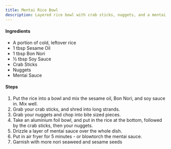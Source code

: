 ```yaml
---
title: Mentai Rice Bowl
description: Layered rice bowl with crab sticks, nuggets, and a mentai sauce topping.
---
```


#### Ingredients

- A portion of cold, leftover rice
- 1 tbsp Sesame Oil
- 1 tbsp Bon Nori
- ½ tbsp Soy Sauce
- Crab Sticks
- Nuggets
- Mentai Sauce

#### Steps

1. Put the rice into a bowl and mix the sesame oil, Bon Nori, and soy sauce in. Mix well.
2. Grab your crab sticks, and shred into long strands.
3. Grab your nuggets and chop into bite sized pieces.
4. Take an aluminium foil bowl, and put in the rice at the bottom, followed by the crab sticks, then your nuggets.
5. Drizzle a layer of mentai sauce over the whole dish.
6. Put in air fryer for 5 minutes - or blowtorch the mentai sauce.
7. Garnish with more nori seaweed and sesame seeds
